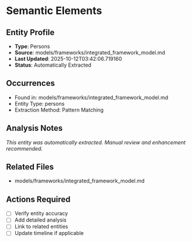 # Semantic Elements

## Entity Profile
- **Type**: Persons
- **Source**: models/frameworks/integrated_framework_model.md
- **Last Updated**: 2025-10-12T03:42:06.719160
- **Status**: Automatically Extracted

## Occurrences
- Found in: models/frameworks/integrated_framework_model.md
- Entity Type: persons
- Extraction Method: Pattern Matching

## Analysis Notes
*This entity was automatically extracted. Manual review and enhancement recommended.*

## Related Files
- models/frameworks/integrated_framework_model.md

## Actions Required
- [ ] Verify entity accuracy
- [ ] Add detailed analysis
- [ ] Link to related entities
- [ ] Update timeline if applicable
